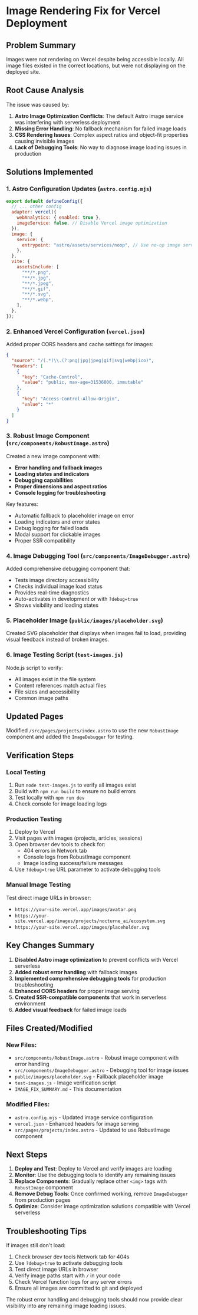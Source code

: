 # Image Rendering Fix for Vercel Deployment

## Problem Summary
Images were not rendering on Vercel despite being accessible locally. All image files existed in the correct locations, but were not displaying on the deployed site.

## Root Cause Analysis
The issue was caused by:
1. **Astro Image Optimization Conflicts**: The default Astro image service was interfering with serverless deployment
2. **Missing Error Handling**: No fallback mechanism for failed image loads
3. **CSS Rendering Issues**: Complex aspect ratios and object-fit properties causing invisible images
4. **Lack of Debugging Tools**: No way to diagnose image loading issues in production

## Solutions Implemented

### 1. Astro Configuration Updates (`astro.config.mjs`)
```js
export default defineConfig({
  // ... other config
  adapter: vercel({
    webAnalytics: { enabled: true },
    imageService: false, // Disable Vercel image optimization
  }),
  image: {
    service: {
      entrypoint: "astro/assets/services/noop", // Use no-op image service
    },
  },
  vite: {
    assetsInclude: [
      "**/*.png",
      "**/*.jpg", 
      "**/*.jpeg",
      "**/*.gif",
      "**/*.svg",
      "**/*.webp",
    ],
  },
});
```

### 2. Enhanced Vercel Configuration (`vercel.json`)
Added proper CORS headers and cache settings for images:
```json
{
  "source": "/(.*)\\.(?:png|jpg|jpeg|gif|svg|webp|ico)",
  "headers": [
    {
      "key": "Cache-Control",
      "value": "public, max-age=31536000, immutable"
    },
    {
      "key": "Access-Control-Allow-Origin",
      "value": "*"
    }
  ]
}
```

### 3. Robust Image Component (`src/components/RobustImage.astro`)
Created a new image component with:
- **Error handling and fallback images**
- **Loading states and indicators** 
- **Debugging capabilities**
- **Proper dimensions and aspect ratios**
- **Console logging for troubleshooting**

Key features:
- Automatic fallback to placeholder image on error
- Loading indicators and error states
- Debug logging for failed loads
- Modal support for clickable images
- Proper SSR compatibility

### 4. Image Debugging Tool (`src/components/ImageDebugger.astro`)
Added comprehensive debugging component that:
- Tests image directory accessibility
- Checks individual image load status
- Provides real-time diagnostics
- Auto-activates in development or with `?debug=true`
- Shows visibility and loading states

### 5. Placeholder Image (`public/images/placeholder.svg`)
Created SVG placeholder that displays when images fail to load, providing visual feedback instead of broken images.

### 6. Image Testing Script (`test-images.js`)
Node.js script to verify:
- All images exist in the file system
- Content references match actual files
- File sizes and accessibility
- Common image paths

## Updated Pages
Modified `/src/pages/projects/index.astro` to use the new `RobustImage` component and added the `ImageDebugger` for testing.

## Verification Steps

### Local Testing
1. Run `node test-images.js` to verify all images exist
2. Build with `npm run build` to ensure no build errors
3. Test locally with `npm run dev`
4. Check console for image loading logs

### Production Testing
1. Deploy to Vercel
2. Visit pages with images (projects, articles, sessions)
3. Open browser dev tools to check for:
   - 404 errors in Network tab
   - Console logs from RobustImage component
   - Image loading success/failure messages
4. Use `?debug=true` URL parameter to activate debugging tools

### Manual Image Testing
Test direct image URLs in browser:
- `https://your-site.vercel.app/images/avatar.png`
- `https://your-site.vercel.app/images/projects/nocturne_ai/ecosystem.svg`
- `https://your-site.vercel.app/images/placeholder.svg`

## Key Changes Summary

1. **Disabled Astro image optimization** to prevent conflicts with Vercel serverless
2. **Added robust error handling** with fallback images
3. **Implemented comprehensive debugging tools** for production troubleshooting
4. **Enhanced CORS headers** for proper image serving
5. **Created SSR-compatible components** that work in serverless environment
6. **Added visual feedback** for failed image loads

## Files Created/Modified

### New Files:
- `src/components/RobustImage.astro` - Robust image component with error handling
- `src/components/ImageDebugger.astro` - Debugging tool for image issues
- `public/images/placeholder.svg` - Fallback placeholder image
- `test-images.js` - Image verification script
- `IMAGE_FIX_SUMMARY.md` - This documentation

### Modified Files:
- `astro.config.mjs` - Updated image service configuration
- `vercel.json` - Enhanced headers for image serving
- `src/pages/projects/index.astro` - Updated to use RobustImage component

## Next Steps

1. **Deploy and Test**: Deploy to Vercel and verify images are loading
2. **Monitor**: Use the debugging tools to identify any remaining issues
3. **Replace Components**: Gradually replace other `<img>` tags with `RobustImage` component
4. **Remove Debug Tools**: Once confirmed working, remove `ImageDebugger` from production pages
5. **Optimize**: Consider image optimization solutions compatible with Vercel serverless

## Troubleshooting Tips

If images still don't load:
1. Check browser dev tools Network tab for 404s
2. Use `?debug=true` to activate debugging tools
3. Test direct image URLs in browser
4. Verify image paths start with `/` in your code
5. Check Vercel function logs for any server errors
6. Ensure all images are committed to git and deployed

The robust error handling and debugging tools should now provide clear visibility into any remaining image loading issues.